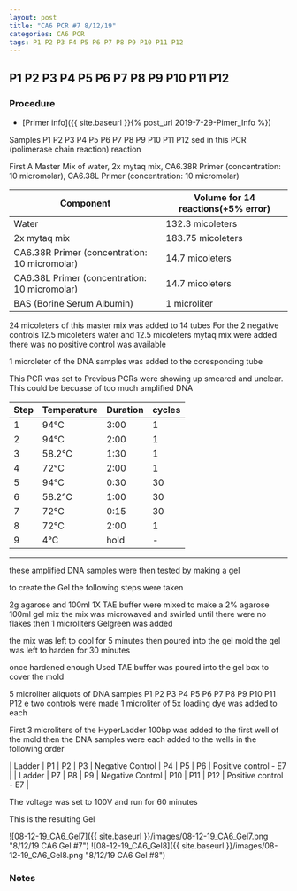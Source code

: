 ```yaml
---
layout: post
title: "CA6 PCR #7 8/12/19"
categories: CA6 PCR
tags: P1 P2 P3 P4 P5 P6 P7 P8 P9 P10 P11 P12 
---
```


##  P1 P2 P3 P4 P5 P6 P7 P8 P9 P10 P11 P12 

### Procedure

- [Primer info]({{ site.baseurl }}{% post_url 2019-7-29-Pimer_Info %})

Samples P1 P2 P3 P4 P5 P6 P7 P8 P9 P10 P11 P12 sed in this PCR (polimerase chain reaction) reaction 

First A Master Mix of water, 2x mytaq mix, CA6.38R Primer (concentration: 10 micromolar), CA6.38L Primer (concentration: 10 micromolar)


|Component| Volume for 14 reactions(+5% error)|
|---------|---------------------------|
|Water| 132.3 micoleters|
|2x mytaq mix| 183.75 micoleters|
|CA6.38R Primer (concentration: 10 micromolar)| 14.7 micoleters|
|CA6.38L Primer (concentration: 10 micromolar)| 14.7 micoleters|
|BAS (Borine Serum Albumin)| 1 microliter|


24 micoleters of this master mix was added to 14 tubes 
For the 2 negative controls 12.5 micoleters water and 12.5 micoleters mytaq mix were added
there was no positive control was available

1 microleter of the DNA samples was added to the coresponding tube

This PCR was set to 
Previous PCRs were showing up smeared and unclear. This could be becuase of too much amplified DNA 

|Step|Temperature|Duration|cycles|
|----|-------|--------|-------|
|1|94°C|3:00|1|
|2|94°C|2:00|1|
|3|58.2°C|1:30|1|
|4|72°C|2:00|1|
|5|94°C|0:30|30|
|6|58.2°C|1:00|30|
|7|72°C|0:15|30|
|8|72°C|2:00|1|
|9|4°C|hold|-|

___________


these amplified DNA samples were then tested by making a gel

to create the Gel the following steps were taken 

2g agarose and 100ml 1X TAE buffer were mixed to make a 2% agarose 100ml gel mix 
the mix was microwaved and swirled until there were no flakes 
then 1 microliters Gelgreen was added

the mix was left to cool for 5 minutes then poured into the gel mold
the gel was left to harden for 30 minutes 

once hardened enough Used TAE buffer was poured into the gel box to cover the mold

5 microliter aliquots of DNA samples  P1 P2 P3 P4 P5 P6 P7 P8 P9 P10 P11 P12 e two controls were made 
1 microliter of 5x loading dye was added to each

First 3 microliters of the HyperLadder 100bp was added to the first well of the mold 
then the DNA samples were each added to the wells in the following order 

| Ladder | P1 | P2 | P3 | Negative Control | P4 | P5 | P6 | Positive control - E7 |
| Ladder | P7 | P8 | P9 | Negative Control | P10 | P11 | P12 | Positive control - E7 |


The voltage was set to 100V and run for 60 minutes


This is the resulting Gel

![08-12-19_CA6_Gel7]({{ site.baseurl }}/images/08-12-19_CA6_Gel7.png "8/12/19 CA6 Gel #7")
![08-12-19_CA6_Gel8]({{ site.baseurl }}/images/08-12-19_CA6_Gel8.png "8/12/19 CA6 Gel #8")

### Notes
